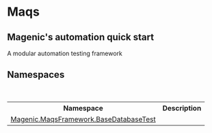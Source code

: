 # Maqs

<h2>Magenic's automation quick start</h2><p>A modular automation testing framework</p>


## Namespaces
&nbsp;<table><tr><th>Namespace</th><th>Description</th></tr><tr><td><a href="#/MAQS_4/Database_AUTOGENERATED/Magenic-MaqsFramework-BaseDatabaseTest_Namespace">Magenic.MaqsFramework.BaseDatabaseTest</a></td><td></td></tr></table>&nbsp;
